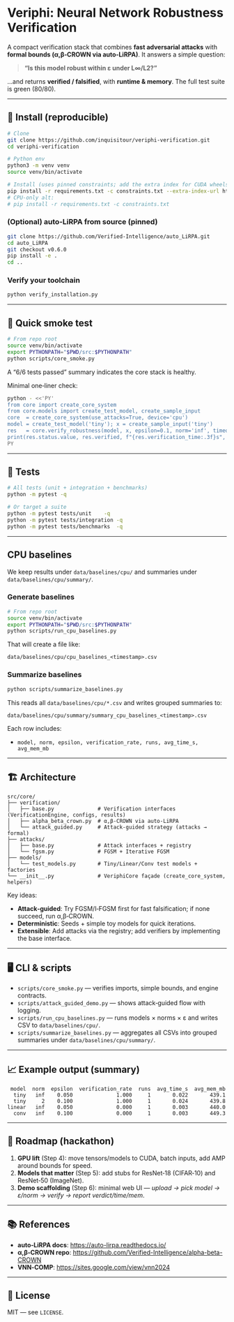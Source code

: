 # Veriphi: Neural Network Robustness Verification

A compact verification stack that combines **fast adversarial attacks** with **formal bounds (α,β‑CROWN via auto‑LiRPA)**. It answers a simple question:

> **“Is this model robust within ε under L∞/L2?”**

…and returns **verified / falsified**, with **runtime & memory**. The full test suite is green (80/80).

---

## 🔧 Install (reproducible)

```bash
# Clone
git clone https://github.com/inquisitour/veriphi-verification.git
cd veriphi-verification

# Python env
python3 -m venv venv
source venv/bin/activate

# Install (uses pinned constraints; add the extra index for CUDA wheels if you have an NVIDIA GPU)
pip install -r requirements.txt -c constraints.txt --extra-index-url https://download.pytorch.org/whl/cu121
# CPU-only alt:
# pip install -r requirements.txt -c constraints.txt
```

### (Optional) auto‑LiRPA from source (pinned)
```bash
git clone https://github.com/Verified-Intelligence/auto_LiRPA.git
cd auto_LiRPA
git checkout v0.6.0
pip install -e .
cd ..
```

### Verify your toolchain
```bash
python verify_installation.py
```

---

## 🚀 Quick smoke test

```bash
# From repo root
source venv/bin/activate
export PYTHONPATH="$PWD/src:$PYTHONPATH"
python scripts/core_smoke.py
```

A “6/6 tests passed” summary indicates the core stack is healthy.

Minimal one‑liner check:
```bash
python - <<'PY'
from core import create_core_system
from core.models import create_test_model, create_sample_input
core  = create_core_system(use_attacks=True, device='cpu')
model = create_test_model('tiny'); x = create_sample_input('tiny')
res   = core.verify_robustness(model, x, epsilon=0.1, norm='inf', timeout=30)
print(res.status.value, res.verified, f"{res.verification_time:.3f}s", "mem=", res.additional_info.get("memory_usage_mb"))
PY
```

---

## 🧪 Tests

```bash
# All tests (unit + integration + benchmarks)
python -m pytest -q

# Or target a suite
python -m pytest tests/unit    -q
python -m pytest tests/integration -q
python -m pytest tests/benchmarks  -q
```

---

## CPU baselines

We keep results under `data/baselines/cpu/` and summaries under `data/baselines/cpu/summary/`.

### Generate baselines
```bash
# From repo root
source venv/bin/activate
export PYTHONPATH="$PWD/src:$PYTHONPATH"
python scripts/run_cpu_baselines.py
```

That will create a file like:
```
data/baselines/cpu/cpu_baselines_<timestamp>.csv
```

### Summarize baselines
```bash
python scripts/summarize_baselines.py
```

This reads all `data/baselines/cpu/*.csv` and writes grouped summaries to:
```
data/baselines/cpu/summary/summary_cpu_baselines_<timestamp>.csv
```

Each row includes:
- `model, norm, epsilon, verification_rate, runs, avg_time_s, avg_mem_mb`

---

## 🏗️ Architecture

```
src/core/
├── verification/
│   ├── base.py              # Verification interfaces (VerificationEngine, configs, results)
│   ├── alpha_beta_crown.py  # α,β‑CROWN via auto‑LiRPA
│   └── attack_guided.py     # Attack‑guided strategy (attacks → formal)
├── attacks/
│   ├── base.py              # Attack interfaces + registry
│   └── fgsm.py              # FGSM + Iterative FGSM
├── models/
│   └── test_models.py       # Tiny/Linear/Conv test models + factories
└── __init__.py              # VeriphiCore façade (create_core_system, helpers)
```

Key ideas:
- **Attack‑guided**: Try FGSM/I‑FGSM first for fast falsification; if none succeed, run α,β‑CROWN.
- **Deterministic**: Seeds + simple toy models for quick iterations.
- **Extensible**: Add attacks via the registry; add verifiers by implementing the base interface.

---

## 🖥️ CLI & scripts

- `scripts/core_smoke.py` — verifies imports, simple bounds, and engine contracts.
- `scripts/attack_guided_demo.py` — shows attack‑guided flow with logging.
- `scripts/run_cpu_baselines.py` — runs models × norms × ε and writes CSV to `data/baselines/cpu/`.
- `scripts/summarize_baselines.py` — aggregates all CSVs into grouped summaries under `data/baselines/cpu/summary/`.

---

## 📈 Example output (summary)

```
 model  norm  epsilon  verification_rate  runs  avg_time_s  avg_mem_mb
  tiny   inf    0.050              1.000     1       0.022       439.1
  tiny     2    0.100              1.000     1       0.024       439.8
linear   inf    0.050              0.000     1       0.003       440.0
  conv   inf    0.100              0.000     1       0.003       449.3
```

---

## 🧭 Roadmap (hackathon)

1) **GPU lift** (Step 4): move tensors/models to CUDA, batch inputs, add AMP around bounds for speed.
2) **Models that matter** (Step 5): add stubs for ResNet‑18 (CIFAR‑10) and ResNet‑50 (ImageNet).
3) **Demo scaffolding** (Step 6): minimal web UI — *upload → pick model → ε/norm → verify → report verdict/time/mem*.

---

## 📚 References

- **auto‑LiRPA docs**: https://auto-lirpa.readthedocs.io/
- **α,β‑CROWN repo**: https://github.com/Verified-Intelligence/alpha-beta-CROWN
- **VNN‑COMP**: https://sites.google.com/view/vnn2024

---

## 📄 License

MIT — see `LICENSE`.

